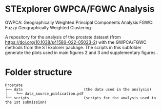 # STExplorer GWPCA/FGWC Analysis

GWPCA: Geographically Weighted Principal Components Analysis
FGWC: Fuzzy Geographically Weighted Clustering

A repository for the analysis of the prostate dataset (from https://doi.org/10.1038/s41586-022-05023-2) with the GWPCA/FGWC methods from the STExplorer package. The scripts in this subfolder generate the plots used in main figures 2 and 3 and supplementary figures .

# Folder structure
```
Prostate
├── data 							(the data used in the analysis)
│    └── data_source_publication.pdf 
└── scripts							(scripts for the analysis used in the 1st submission)
```
